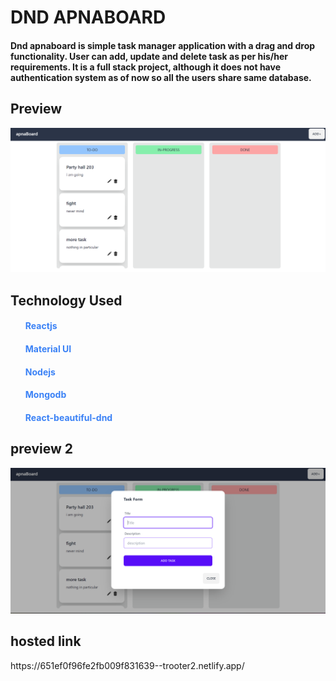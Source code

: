 <h1>DND APNABOARD</h1>
<h4>Dnd apnaboard is simple task manager application with a drag and drop functionality. User can add, update and delete task as per his/her requirements. It is a full stack project, although it does not have authentication system as of now so all the users share same database.</h4>

<h2>Preview</h2>
<img src="/frontend/public/dndphoto.png" alt="main screen" />

<h2>Technology Used</h2>
<ol style="color: #3b82f6">
<h4>Reactjs</h4>
<h4>Material UI</h4>
<h4>Nodejs</h4>
<h4>Mongodb</h4>
<h4>React-beautiful-dnd</h4>

</ol>

<h2>preview 2</h2>
<img src="/frontend/public/dndform.png" alt="form" />

<h2>hosted link</h2>
https://651ef0f96fe2fb009f831639--trooter2.netlify.app/
